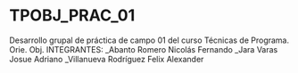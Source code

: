 # TPOBJ_PRAC_01
Desarrollo grupal de práctica de campo 01 del curso Técnicas de Programa. Orie. Obj. 
INTEGRANTES: 
_Abanto Romero Nicolás Fernando 
_Jara Varas Josue Adriano 
_Villanueva Rodríguez Felix Alexander
